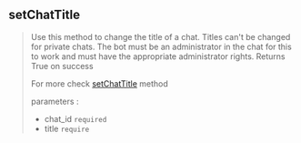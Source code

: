 ## setChatTitle

> Use this method to change the title of a chat. Titles can't be changed for private chats. The bot must be an administrator in the chat for this to work and must have the appropriate administrator rights. Returns True on success
>
> For more check [setChatTitle](https://core.telegram.org/bots/api#setchattitle) method
>
> parameters :
>
> - chat_id `required`
> - title `require`
